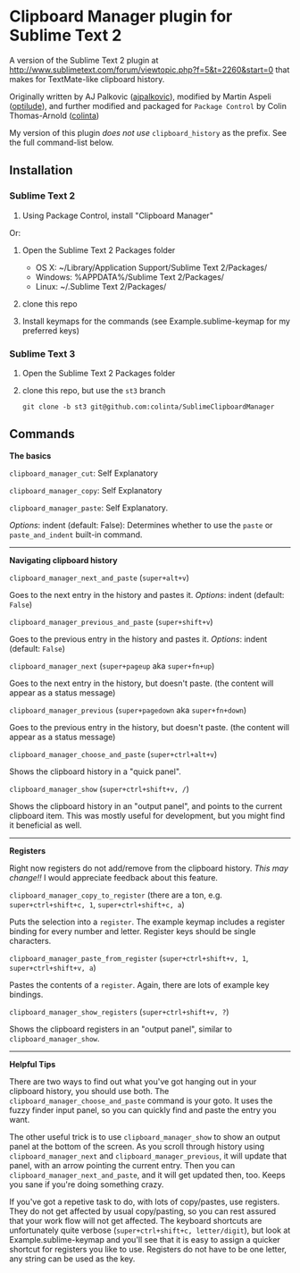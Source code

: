 Clipboard Manager plugin for Sublime Text 2
===========================================

A version of the Sublime Text 2 plugin at <http://www.sublimetext.com/forum/viewtopic.php?f=5&t=2260&start=0>
that makes for TextMate-like clipboard history.

Originally written by AJ Palkovic ([ajpalkovic](https://github.com/ajpalkovic/SublimePlugins)),
modified by Martin Aspeli ([optilude](https://gist.github.com/1132507)), and
further modified and packaged for `Package Control` by Colin Thomas-Arnold
([colinta](https://github.com/colinta/SublimeClipboardManager))

My version of this plugin *does not use* `clipboard_history` as the prefix.  See
the full command-list below.

Installation
------------

### Sublime Text 2

1. Using Package Control, install "Clipboard Manager"

Or:

1. Open the Sublime Text 2 Packages folder

    - OS X: ~/Library/Application Support/Sublime Text 2/Packages/
    - Windows: %APPDATA%/Sublime Text 2/Packages/
    - Linux: ~/.Sublime Text 2/Packages/

2. clone this repo
3. Install keymaps for the commands (see Example.sublime-keymap for my preferred keys)

### Sublime Text 3

1. Open the Sublime Text 2 Packages folder
2. clone this repo, but use the `st3` branch

       git clone -b st3 git@github.com:colinta/SublimeClipboardManager

Commands
--------

**The basics**

`clipboard_manager_cut`: Self Explanatory

`clipboard_manager_copy`: Self Explanatory

`clipboard_manager_paste`: Self Explanatory.

*Options*: indent (default: False): Determines whether to use the `paste` or
`paste_and_indent` built-in command.

- - - - - -

**Navigating clipboard history**

`clipboard_manager_next_and_paste` (`super+alt+v`)

Goes to the next entry in the history and pastes it.
*Options*: indent (default: `False`)

`clipboard_manager_previous_and_paste` (`super+shift+v`)

Goes to the previous entry in the history and pastes it.
*Options*: indent (default: `False`)

`clipboard_manager_next` (`super+pageup` aka `super+fn+up`)

Goes to the next entry in the history, but doesn't paste.  (the content will
appear as a status message)

`clipboard_manager_previous` (`super+pagedown` aka `super+fn+down`)

Goes to the previous entry in the history, but doesn't paste.  (the content will
appear as a status message)

`clipboard_manager_choose_and_paste` (`super+ctrl+alt+v`)

Shows the clipboard history in a "quick panel".

`clipboard_manager_show` (`super+ctrl+shift+v, /`)

Shows the clipboard history in an "output panel", and points to the current
clipboard item.  This was mostly useful for development, but you might find it
beneficial as well.

- - - - - -

**Registers**

Right now registers do not add/remove from the clipboard history.  *This may
change!!*  I would appreciate feedback about this feature.

`clipboard_manager_copy_to_register` (there are a ton, e.g. `super+ctrl+shift+c, 1`, `super+ctrl+shift+c, a`)

Puts the selection into a `register`.  The example keymap includes a register
binding for every number and letter.  Register keys should be single characters.

`clipboard_manager_paste_from_register` (`super+ctrl+shift+v, 1`, `super+ctrl+shift+v, a`)

Pastes the contents of a `register`.  Again, there are lots of example key
bindings.

`clipboard_manager_show_registers` (`super+ctrl+shift+v, ?`)

Shows the clipboard registers in an "output panel", similar to
`clipboard_manager_show`.

- - - - - -

**Helpful Tips**

There are two ways to find out what you've got hanging out in your clipboard
history, you should use both.  The `clipboard_manager_choose_and_paste` command
is your goto.  It uses the fuzzy finder input panel, so you can quickly find and
paste the entry you want.

The other useful trick is to use `clipboard_manager_show` to show an output
panel at the bottom of the screen.  As you scroll through history using
`clipboard_manager_next` and `clipboard_manager_previous`, it will update that
panel, with an arrow pointing the current entry.  Then you can
`clipboard_manager_next_and_paste`, and it will get updated then, too.  Keeps
you sane if you're doing something crazy.

If you've got a repetive task to do, with lots of copy/pastes, use registers.
They do not get affected by usual copy/pasting, so you can rest assured that
your work flow will not get affected.  The keyboard shortcuts are unfortunately
quite verbose (`super+ctrl+shift+c, letter/digit`), but look at
Example.sublime-keymap and you'll see that it is easy to assign a quicker
shortcut for registers you like to use.  Registers do not have to be one letter,
any string can be used as the key.
